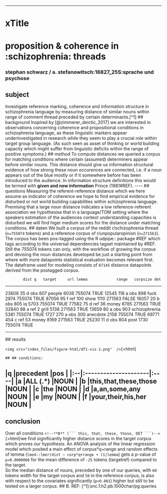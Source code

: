 ------------------------------------------------------------------------

# xTitle

# proposition & coherence in :schizophrenia: threads

### stephan schwarz / a. stefanowitsch:16827_25S:sprache und psychose

## subject

Investigate reference marking, coherence and information structure in
schizophrenia language by measuring distance of similar nouns within
range of comment thread preceded by certain determinants.\[\^1\] \##
background Inspired by [@zimmerer_deictic_2017] we are interested in
observations concerning coherence and propositional conditions in
schizophrenia language, as these linguistic markers appear
underinvestigated in research while they seem to play a crucial role
within target group language. (As such seen as asset of thinking or
world building capacity which might suffer from linguistic deficits
within the range of positive symptoms.) \## method To compute distances
we queried a corpus for matching conditions where certain (assumed)
determiners appear before similar nouns. This distance should give us
information structural evidence of how strong these noun occurences are
connected, i.e. if a noun appears out of the blue mostly or if it
somewhere before has been introduced to the audience. In information
structure definitions this would be termed with **given and new
information** Prince (1981#REF). ---- \## questions Measuring the
referent-reference distance which we here assume as indicator of
coherence we hope to find empirical evidence for disturbed or not world
building capabilities within schizophrenia language. Premising that a
large noun distance indicates a low reference-referent association we
hypothesise that in a language/TOM setting where the speakers estimation
of the audiences context understanding capacities is disturbed we will
find higer medium scores for the distance under matching conditions. \##
daten We built a corpus of the reddit r/schizophrenia thread (`n=755074`
tokens) and a reference corpus of r/unpopularopinion (`n=271563`). The
corpus has been pos-tagged using the R udpipe:: package #REF which tags
according to the universal dependencies tagset maintained by #REF. Still
the 755074 tokens can only, with the workflow of growing the corpus and
devising the noun distances developed be just a starting point from
where with more datapoints statistical evaluation becomes relevant
first.\
The dataframe used for modeling consists of `87145` distance datapoints
derived from the postagged corpus.

            dist q   target     url lemma             range   corpsize det
  ------- ------ --- -------- ----- --------------- ------- ---------- -------
  23608       35 d   obs        607 people             6036     755074 TRUE
  12545      118 a   obs        898 fuck               2974     755074 TRUE
  87056       95 f   ref        100 show               1110     271563 FALSE
  16057       20 b   obs        805 iq                 5703     755074 TRUE
  77582       75 d   ref         36 money              8785     271563 TRUE
  32840       88 a   ref          2 grill              5138     271563 TRUE
  13659       80 a   obs        903 schizophrenia      5381     755074 TRUE
  1727       270 a   obs        300 anecdote           2158     755074 TRUE
  69771      454 c   ref         53 money              8169     271563 TRUE
  25230       11 d   obs        804 post               1730     755074 TRUE

  ---------------------------------------------------------------
  \## results

  `<img src="index_files/figure-html/df1-vis-1.png"  />`{=html}

  `## ## conditions:`

  \|q \|precedent \|pos \| \|:--\|:---------------------\|:----\|
  \|a \|ALL (.\*) \|NOUN \| \|b \|this,that,these,those \|NOUN \|
  \|c \|the \|NOUN \| \|d \|a,an,some,any \|NOUN \| \|e \|my
  \|NOUN \| \|f \|your,their,his,her \|NOUN \|
  ---------------------------------------------------------------

## conclusion

Over all conditions
````<!--**B** (``` this, that, these, those, DET ```)-->````{=html}we
find significantly higher distance scores in the target corpus which
proves our hypothesis. An ANOVA analysis of the linear regression model
which posited a main effect of corpus\*q+range and random effects of
lemma (`lme4::lmer(dist ~ corp*q+range + (1|lemma`) gets a p-value of
`p=0.0000066` for the mean difference of `-25` tokens (targetref)
compared to the target.\
So the median distance of nouns, preceded by one of our queries, with
`60` tokens width for the target corpus and `50` in the reference
corpus, is also with respect to the covariates significantly (`p<0.001`)
higher but still to be tested on a larger corpus. \## B. REF:
\[\^1\]:snc.1:h2.pb.1000char/pg.queries

